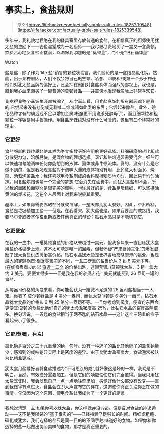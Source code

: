 # 事实上，食盐规则

> 原文:[https://lifehacker.com/actually-table-salt-rules-1825339548](https://lifehacker.com/actually-table-salt-rules-1825339548)

多年来，我礼貌地拒绝在我的餐具室里存放普通的食盐。在相信真正的厨师使用犹太盐的激励下——我也渴望成为一名厨师——我尽职尽责地买了一盒又一盒莫顿，煞费苦心地反复检查食谱，以确保我添加的是“莫顿量”，而不是“钻石晶体量”

Watch

盐是盐；除了作为“lite 盐”销售的颗粒状谎言，我们谈论的是一盒结晶氯化钠。然而，出于某种原因，人们不仅会将自己的生命、名誉、四肢和/或第一个孩子押在他们对犹太盐品牌的偏好上，还会押在他们对食盐具体而强烈的鄙视上。我也是，直到我心血来潮买了一罐普通的莫顿食盐——并震惊地发现我实际上非常喜欢它。

我觉得我整个烹饪生涯都被骗了。从字面上看，用食盐烹饪的所有邪恶都不是真的:它尝起来没有悲伤或无聊或二维或诸如此类的东西；它尝起来像盐。此外，碘化品种含有的碘远远不足以增加金属味道(更不用说杀死酵母了)，而且细颗粒和粗颗粒一样容易用手指操作。用食盐烹饪绝对没有什么可耻的，这里有三个非常好的理由。

### 它更好

食盐细腻的颗粒质地使其成为绝大多数烹饪应用的更好选择。精细研磨的盐比粗盐分散更均匀，溶解更快，是混合物的理想选择。烹饪和烘焙通常需要混合，细盐可以快速均匀地调味任何你能想到的液体、固体或非牛顿流体。真的，没有什么是它做不到的，但是我发现食盐对于调味大量的液体特别有用，比如意大利面水、炖菜、汤和泡菜盐水；我还喜欢用食盐制成的香料摩擦粉质地均匀，因此易于均匀涂抹。用食盐烘焙也是一个完全的梦想:它会消失在面粉中，而犹太食盐却不会，所以我的面团和面糊总是很完美的调味。也许最好的是，食盐足够精细，可以坚持涂黄油的爆米花，这在个人层面上对我来说极其重要。

基本上，如果你需要你的盐分散或溶解，一整天都比犹太餐好。因此，不出所料，食盐是垃圾精加工盐——但是，在我看来，犹太盐也是。如果我要走的咸路线，我要马尔登或者塞尔格里斯或者其他真正的*特色*；钻石水晶只是不能切割它。

### 它更便宜

在我的一生中，一罐莫顿食盐的价格从未超过一美元，但我多年来一直目睹犹太食用盐价格稳步上涨。这不太可能是唯一的因素，但我怀疑“严肃厨师文化”的爆发鼓励了犹太食盐供应商抬高价格。钻石水晶犹太盐是世界各地高级厨师的最爱，也是最大的罪魁祸首:根据零售商的不同，一盒三磅重的盐售价从 3 到 8 美元不等。(在线零售商 Jet 以 [将近十二个](https://jet.com/product/Diamond-Crystal-Kosher-Salt-3-lbs/7268517a734b4aeeb5037f57496676b9) 的价格出售，这很荒谬。)莫顿犹太盐，3 磅一盒大约 3 美元，要便宜得多——但是我在我的杂货店花 1 美元就能买到 26 盎司一罐的食盐。

从每盎司价格的角度来看，你可能会认为一罐微不足道的 26 盎司盐相当于一大箱。你错了:莫尔顿食盐是 4 美分一盎司，而犹太莫尔顿是 6 美分一盎司，钻石水晶犹太食品的价格从 6 到 25 美分一盎司不等。一旦你考虑到密度，便宜的东西会更便宜:莫顿的食盐比他们自己的犹太食盐密度高 25%，比钻石水晶的密度高两倍多。换句话说，一茶匙的食盐相当于两茶匙的钻石水晶——这让这个三磅重的盒子看起来小了很多。

### 它更咸(嗯，有点)

氯化钠是百分之三十九重量的钠，句号。没有一种牌子的盐比其他牌子的盐含钠量少；感知到的咸味差异实际上是密度的差异。由于比犹太盐密度大，食盐通常被认为比粗盐更咸。

犹太食用盐爱好者将食盐描述为“不可思议的咸”,就好像这是坏的一样。我就是不明白。当然，有效成分需要加工，但是它们的响应性使它们完全值得。当我只用犹太盐烹饪时，我会发现自己一点一点地往菜里加，感觉好像什么都没有改变——直到我做得有点过火。食盐会立即大声宣布它的存在，这迫使你真正关注你正在做的事情。仅仅因为这个原因，使用食盐让我成为了一个更好的厨师。

* * *

我想说清楚一点:如果你喜欢犹太盐，你这样做并没有错。但是反对食盐的诽谤运动——这不是我所说的“基于事实的”——已经持续了足够长的时间。精细或粗糙，碘化或犹太，我们选择的盐只是同一目的的不同手段:味道好的食物。如果你和你选择的盐一起做出美丽美味的食物，那才是真正重要的。